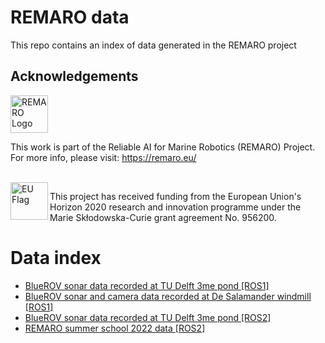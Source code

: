 # REMARO data
This repo contains an index of data generated in the REMARO project

## Acknowledgements

<a href="https://remaro.eu/">
    <img height="60" alt="REMARO Logo" src="https://remaro.eu/wp-content/uploads/2020/09/remaro1-right-1024.png">
</a>

This work is part of the Reliable AI for Marine Robotics (REMARO) Project. For more info, please visit: <a href="https://remaro.eu/">https://remaro.eu/

<br>

<a href="https://research-and-innovation.ec.europa.eu/funding/funding-opportunities/funding-programmes-and-open-calls/horizon-2020_en">
    <img align="left" height="60" alt="EU Flag" src="https://remaro.eu/wp-content/uploads/2020/09/flag_yellow_low.jpg">
</a>

This project has received funding from the European Union's Horizon 2020 research and innovation programme under the Marie Skłodowska-Curie grant agreement No. 956200.

# Data index
- [BlueROV sonar data recorded at TU Delft 3me pond \[ROS1\]](https://github.com/remaro-network/remaro_data/tree/main/bluerov_sonar_data_tudelft_pond_25_03_22)
- [BlueROV sonar and camera data recorded at De Salamander windmill \[ROS1\]](https://github.com/remaro-network/remaro_data/tree/main/bluerov_sonar_camera_data_28_03_22)
- [BlueROV sonar data recorded at TU Delft 3me pond \[ROS2\]](https://github.com/remaro-network/remaro_data/tree/main/bluerov_sonar_data_tudelft_pond_25_05_22)
- [REMARO summer school 2022 data \[ROS2\]](https://github.com/remaro-network/remaro_data/tree/main/remaro_summer_school_2022)
